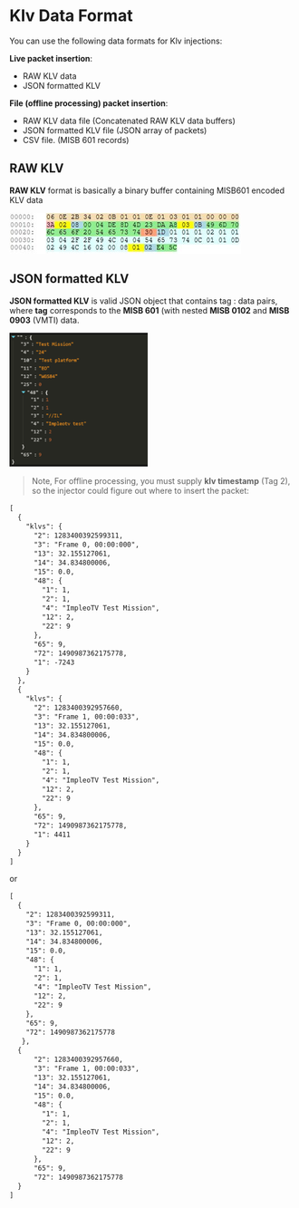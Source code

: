 
# Klv Data Format


You can use the following data formats for Klv injections:  

**Live packet insertion**:  

- RAW KLV data  
- JSON formatted KLV  

**File (offline processing) packet insertion**:  

- RAW KLV data file (Concatenated RAW KLV data buffers)  
- JSON formatted KLV file (JSON array of packets)  
- CSV file. (MISB 601 records)  


##  RAW KLV

**RAW KLV** format is basically a binary buffer containing MISB601 encoded KLV data  

![Raw Klv data packet](./images/RawKlvPacket.jpg)

## JSON formatted KLV

**JSON formatted KLV** is valid JSON object that contains tag : data pairs, where **tag** corresponds to the **MISB 601** (with nested **MISB 0102** and **MISB 0903** (VMTI) data.

![JSON formatted Klv data packet](./images/JsonPacket.png)

>Note, For offline processing, you must supply **klv timestamp** (Tag 2), so the injector could figure out where to insert the packet:  

```
[
  {
    "klvs": {
      "2": 1283400392599311,
      "3": "Frame 0, 00:00:000",
      "13": 32.155127061,
      "14": 34.834800006,
      "15": 0.0,
      "48": {
        "1": 1,
        "2": 1,
        "4": "ImpleoTV Test Mission",
        "12": 2,
        "22": 9
      },
      "65": 9,
      "72": 1490987362175778,
      "1": -7243
    }
  },
  {    
    "klvs": {
      "2": 1283400392957660,
      "3": "Frame 1, 00:00:033",
      "13": 32.155127061,
      "14": 34.834800006,
      "15": 0.0,
      "48": {
        "1": 1,
        "2": 1,
        "4": "ImpleoTV Test Mission",
        "12": 2,
        "22": 9
      },
      "65": 9,
      "72": 1490987362175778,
      "1": 4411
    }
  }
]
```
or
```
[
  {   
    "2": 1283400392599311,
    "3": "Frame 0, 00:00:000",
    "13": 32.155127061,
    "14": 34.834800006,
    "15": 0.0,
    "48": {
      "1": 1,
      "2": 1,
      "4": "ImpleoTV Test Mission",
      "12": 2,
      "22": 9
    },
    "65": 9,
    "72": 1490987362175778
   },
  {   
      "2": 1283400392957660,
      "3": "Frame 1, 00:00:033",
      "13": 32.155127061,
      "14": 34.834800006,
      "15": 0.0,
      "48": {
        "1": 1,
        "2": 1,
        "4": "ImpleoTV Test Mission",
        "12": 2,
        "22": 9
      },
      "65": 9,
      "72": 1490987362175778 
  }
]
```
